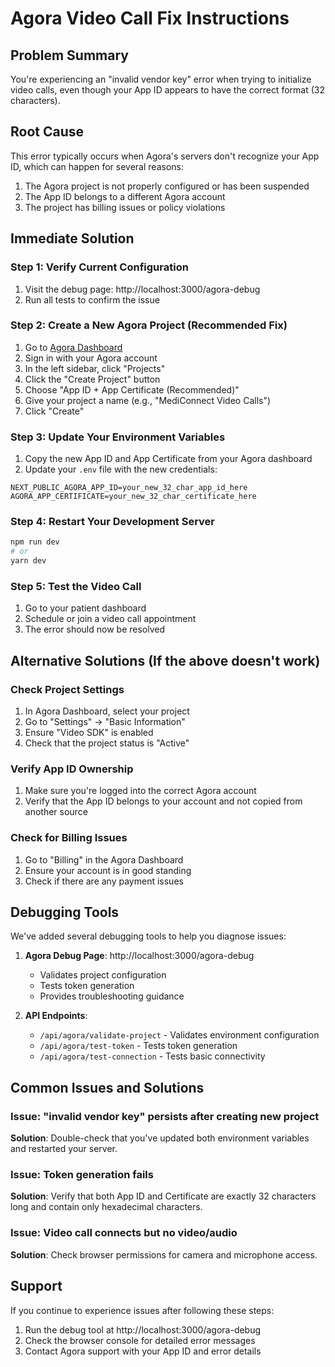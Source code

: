 # Agora Video Call Fix Instructions

## Problem Summary

You're experiencing an "invalid vendor key" error when trying to initialize video calls, even though your App ID appears to have the correct format (32 characters).

## Root Cause

This error typically occurs when Agora's servers don't recognize your App ID, which can happen for several reasons:

1. The Agora project is not properly configured or has been suspended
2. The App ID belongs to a different Agora account
3. The project has billing issues or policy violations

## Immediate Solution

### Step 1: Verify Current Configuration

1. Visit the debug page: http://localhost:3000/agora-debug
2. Run all tests to confirm the issue

### Step 2: Create a New Agora Project (Recommended Fix)

1. Go to [Agora Dashboard](https://console.agora.io/)
2. Sign in with your Agora account
3. In the left sidebar, click "Projects"
4. Click the "Create Project" button
5. Choose "App ID + App Certificate (Recommended)"
6. Give your project a name (e.g., "MediConnect Video Calls")
7. Click "Create"

### Step 3: Update Your Environment Variables

1. Copy the new App ID and App Certificate from your Agora dashboard
2. Update your `.env` file with the new credentials:

```env
NEXT_PUBLIC_AGORA_APP_ID=your_new_32_char_app_id_here
AGORA_APP_CERTIFICATE=your_new_32_char_certificate_here
```

### Step 4: Restart Your Development Server

```bash
npm run dev
# or
yarn dev
```

### Step 5: Test the Video Call

1. Go to your patient dashboard
2. Schedule or join a video call appointment
3. The error should now be resolved

## Alternative Solutions (If the above doesn't work)

### Check Project Settings

1. In Agora Dashboard, select your project
2. Go to "Settings" → "Basic Information"
3. Ensure "Video SDK" is enabled
4. Check that the project status is "Active"

### Verify App ID Ownership

1. Make sure you're logged into the correct Agora account
2. Verify that the App ID belongs to your account and not copied from another source

### Check for Billing Issues

1. Go to "Billing" in the Agora Dashboard
2. Ensure your account is in good standing
3. Check if there are any payment issues

## Debugging Tools

We've added several debugging tools to help you diagnose issues:

1. **Agora Debug Page**: http://localhost:3000/agora-debug

   - Validates project configuration
   - Tests token generation
   - Provides troubleshooting guidance

2. **API Endpoints**:
   - `/api/agora/validate-project` - Validates environment configuration
   - `/api/agora/test-token` - Tests token generation
   - `/api/agora/test-connection` - Tests basic connectivity

## Common Issues and Solutions

### Issue: "invalid vendor key" persists after creating new project

**Solution**: Double-check that you've updated both environment variables and restarted your server.

### Issue: Token generation fails

**Solution**: Verify that both App ID and Certificate are exactly 32 characters long and contain only hexadecimal characters.

### Issue: Video call connects but no video/audio

**Solution**: Check browser permissions for camera and microphone access.

## Support

If you continue to experience issues after following these steps:

1. Run the debug tool at http://localhost:3000/agora-debug
2. Check the browser console for detailed error messages
3. Contact Agora support with your App ID and error details
